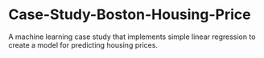 # Case-Study-Boston-Housing-Price
A machine learning case study that implements simple linear regression to create a model for predicting housing prices.
